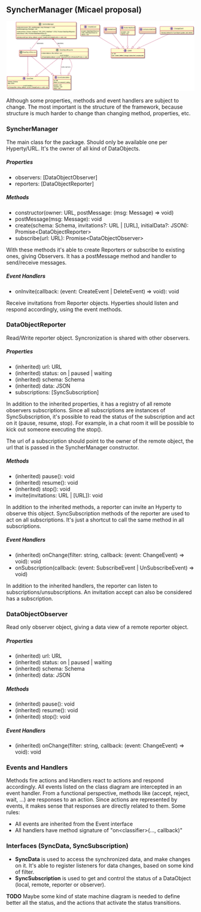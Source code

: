 ## SyncherManager (Micael proposal)
![](SyncherManager.png)

Although some properties, methods and event handlers are subject to change. The most important is the structure of the framework, because structure is much harder to change than changing method, properties, etc.

### SyncherManager
The main class for the package. Should only be available one per Hyperty/URL. It's the owner of all kind of DataObjects.

##### Properties
* observers: [DataObjectObserver]
* reporters: [DataObjectReporter]

##### Methods
* constructor(owner: URL, postMessage: (msg: Message) => void)
* postMessage(msg: Message): void
* create(schema: Schema, invitations?: URL | [URL], initialData?: JSON): Promise\<DataObjectReporter\>
* subscribe(url: URL): Promise\<DataObjectObserver\>

With these methods it's able to create Reporters or subscribe to existing ones, giving Observers.
It has a postMessage method and handler to send/receive messages.

##### Event Handlers
* onInvite(callback: (event: CreateEvent | DeleteEvent) => void): void

Receive invitations from Reporter objects. Hyperties should listen and respond accordingly, using the event methods.

### DataObjectReporter
Read/Write reporter object. Syncronization is shared with other observers.

##### Properties
* (inherited) url: URL
* (inherited) status: on | paused | waiting
* (inherited) schema: Schema
* (inherited) data: JSON
* subscriptions: [SyncSubscription]

In addition to the inherited properties, it has a registry of all remote observers subscriptions. Since all subscriptions are instances of SyncSubscription, it's possible to read the status of the subscription and act on it (pause, resume, stop). For example, in a chat room it will be possible to kick out someone executing the stop().

The url of a subscription should point to the owner of the remote object, the url that is passed in the SyncherManager constructor.

##### Methods
* (inherited) pause(): void
* (inherited) resume(): void
* (inherited) stop(): void
* invite(invitations: URL | [URL]): void

In addition to the inherited methods, a reporter can invite an Hyperty to observe this object.
SyncSubscription methods of the reporter are used to act on all subscriptions. It's just a shortcut to call the same method in all subscriptions.

##### Event Handlers
* (inherited) onChange(filter: string, callback: (event: ChangeEvent) => void): void
* onSubscription(callback: (event: SubscribeEvent | UnSubscribeEvent) => void)

In addition to the inherited handlers, the reporter can listen to subscriptions/unsubscriptions. An invitation accept can also be considered has a subscription.

### DataObjectObserver
Read only observer object, giving a data view of a remote reporter object.

##### Properties
* (inherited) url: URL
* (inherited) status: on | paused | waiting
* (inherited) schema: Schema
* (inherited) data: JSON

##### Methods
* (inherited) pause(): void
* (inherited) resume(): void
* (inherited) stop(): void

##### Event Handlers
* (inherited) onChange(filter: string, callback: (event: ChangeEvent) => void): void

### Events and Handlers
Methods fire actions and Handlers react to actions and respond accordingly.
All events listed on the class diagram are intercepted in an event handler. From a functional perspective, methods like (accept, reject, wait, ...) are responses to an action. Since actions are represented by events, it makes sense that responses are directly related to them. Some rules:
* All events are inherited from the Event interface
* All handlers have method signature of "on\<classifier\>(..., callback)"

### Interfaces (SyncData, SyncSubscription)
* **SyncData** is used to access the synchronized data, and make changes on it. It's able to register listeners for data changes, based on some kind of filter.
* **SyncSubscription** is used to get and control the status of a DataObject (local, remote, reporter or observer).

**TODO** Maybe some kind of state machine diagram is needed to define better all the status, and the actions that activate the status transitions.
